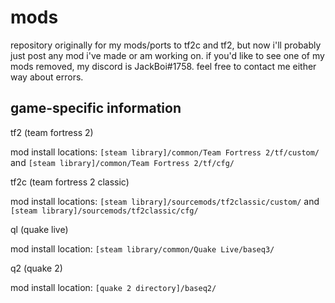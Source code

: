 # mods
repository originally for my mods/ports to tf2c and tf2, but now i'll probably just post any mod i've made or am working on.
if you'd like to see one of my mods removed, my discord is JackBoi#1758. feel free to contact me either way about errors.

## game-specific information
tf2 (team fortress 2)

  mod install locations: `[steam library]/common/Team Fortress 2/tf/custom/` and `[steam library]/common/Team Fortress 2/tf/cfg/`

tf2c (team fortress 2 classic)
  
  mod install locations: `[steam library]/sourcemods/tf2classic/custom/` and `[steam library]/sourcemods/tf2classic/cfg/`

ql (quake live)
  
  mod install location: `[steam library/common/Quake Live/baseq3/`

q2 (quake 2)

  mod install location: `[quake 2 directory]/baseq2/`

